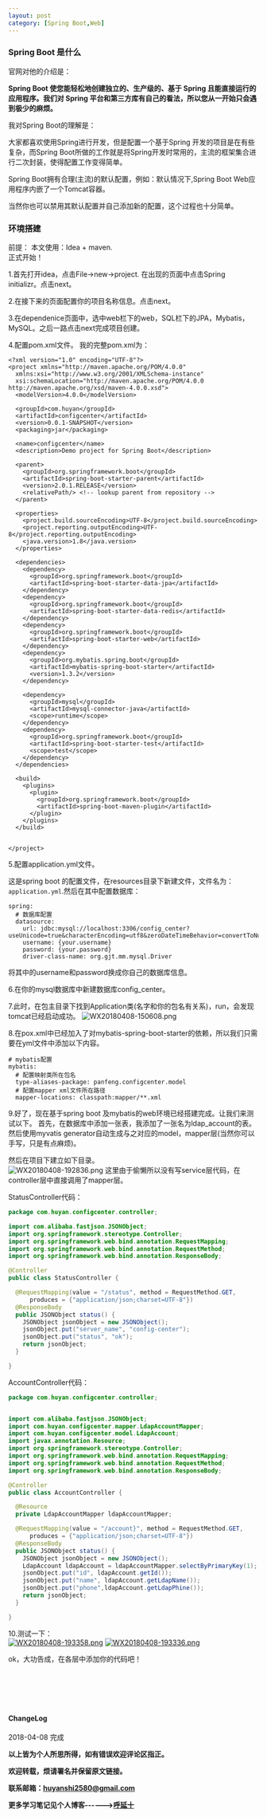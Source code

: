 ```yaml
---
layout: post
category: [Spring Boot,Web]
---
```

### Spring Boot 是什么
官网对他的介绍是：  

**Spring Boot 使您能轻松地创建独立的、生产级的、基于 Spring 且能直接运行的应用程序。我们对 Spring 平台和第三方库有自己的看法，所以您从一开始只会遇到极少的麻烦。**



我对Spring Boot的理解是：  

大家都喜欢使用Spring进行开发，但是配置一个基于Spring 开发的项目是在有些复杂，而Spring Boot所做的工作就是将Spring开发时常用的，主流的框架集合进行二次封装，使得配置工作变得简单。

Spring Boot拥有合理(主流)的默认配置，例如：默认情况下,Spring Boot Web应用程序内嵌了一个Tomcat容器。  

当然你也可以禁用其默认配置并自己添加新的配置，这个过程也十分简单。  

### 环境搭建
前提：
本文使用：Idea + maven.  
正式开始！

1.首先打开idea，点击File->new->project.
在出现的页面中点击Spring initializr。点击next。

2.在接下来的页面配置你的项目名称信息。点击next。

3.在dependenice页面中，选中web栏下的web，SQL栏下的JPA，Mybatis，MySQL。之后一路点击next完成项目创建。

4.配置pom.xml文件。
我的完整pom.xml为：

```
<?xml version="1.0" encoding="UTF-8"?>
<project xmlns="http://maven.apache.org/POM/4.0.0"
  xmlns:xsi="http://www.w3.org/2001/XMLSchema-instance"
  xsi:schemaLocation="http://maven.apache.org/POM/4.0.0 http://maven.apache.org/xsd/maven-4.0.0.xsd">
  <modelVersion>4.0.0</modelVersion>

  <groupId>com.huyan</groupId>
  <artifactId>configcenter</artifactId>
  <version>0.0.1-SNAPSHOT</version>
  <packaging>jar</packaging>

  <name>configcenter</name>
  <description>Demo project for Spring Boot</description>

  <parent>
    <groupId>org.springframework.boot</groupId>
    <artifactId>spring-boot-starter-parent</artifactId>
    <version>2.0.1.RELEASE</version>
    <relativePath/> <!-- lookup parent from repository -->
  </parent>

  <properties>
    <project.build.sourceEncoding>UTF-8</project.build.sourceEncoding>
    <project.reporting.outputEncoding>UTF-8</project.reporting.outputEncoding>
    <java.version>1.8</java.version>
  </properties>

  <dependencies>
    <dependency>
      <groupId>org.springframework.boot</groupId>
      <artifactId>spring-boot-starter-data-jpa</artifactId>
    </dependency>
    <dependency>
      <groupId>org.springframework.boot</groupId>
      <artifactId>spring-boot-starter-data-redis</artifactId>
    </dependency>
    <dependency>
      <groupId>org.springframework.boot</groupId>
      <artifactId>spring-boot-starter-web</artifactId>
    </dependency>
    <dependency>
      <groupId>org.mybatis.spring.boot</groupId>
      <artifactId>mybatis-spring-boot-starter</artifactId>
      <version>1.3.2</version>
    </dependency>

    <dependency>
      <groupId>mysql</groupId>
      <artifactId>mysql-connector-java</artifactId>
      <scope>runtime</scope>
    </dependency>
    <dependency>
      <groupId>org.springframework.boot</groupId>
      <artifactId>spring-boot-starter-test</artifactId>
      <scope>test</scope>
    </dependency>
  </dependencies>

  <build>
    <plugins>
      <plugin>
        <groupId>org.springframework.boot</groupId>
        <artifactId>spring-boot-maven-plugin</artifactId>
      </plugin>
    </plugins>
  </build>


</project>
```
5.配置application.yml文件。  

这是spring boot 的配置文件，在resources目录下新建文件，文件名为：```application.yml```.然后在其中配置数据库：
```
spring:
  # 数据库配置
  datasource:
    url: jdbc:mysql://localhost:3306/config_center?useUnicode=true&characterEncoding=utf8&zeroDateTimeBehavior=convertToNull&useSSL=false
    username: {your.username}
    password: {your.password}
    driver-class-name: org.gjt.mm.mysql.Driver
```
将其中的username和password换成你自己的数据库信息。  

6.在你的mysql数据库中新建数据库config_center。

7.此时，在包主目录下找到Application类(名字和你的包名有关系)，run，会发现tomcat已经启动成功。
![WX20180408-150608.png](https://i.loli.net/2018/04/08/5ac9bffa5f5c6.png)


8.在pox.xml中已经加入了对mybatis-spring-boot-starter的依赖，所以我们只需要在yml文件中添加以下内容。

```
# mybatis配置
mybatis:
  # 配置映射类所在包名
  type-aliases-package: panfeng.configcenter.model
  # 配置mapper xml文件所在路径
  mapper-locations: classpath:mapper/**.xml
```

9.好了，现在基于spring boot 及mybatis的web环境已经搭建完成。让我们来测试以下。
首先，在数据库中添加一张表，我添加了一张名为ldap_account的表。然后使用myvatis generator自动生成与之对应的model，mapper层(当然你可以手写，只是有点麻烦)。  

然后在项目下建立如下目录。  
![WX20180408-192836.png](https://i.loli.net/2018/04/08/5ac9fcffa1249.png)
这里由于偷懒所以没有写service层代码，在controller层中直接调用了mapper层。

StatusController代码：

```java
package com.huyan.configcenter.controller;

import com.alibaba.fastjson.JSONObject;
import org.springframework.stereotype.Controller;
import org.springframework.web.bind.annotation.RequestMapping;
import org.springframework.web.bind.annotation.RequestMethod;
import org.springframework.web.bind.annotation.ResponseBody;

@Controller
public class StatusController {

  @RequestMapping(value = "/status", method = RequestMethod.GET,
      produces = {"application/json;charset=UTF-8"})
  @ResponseBody
  public JSONObject status() {
    JSONObject jsonObject = new JSONObject();
    jsonObject.put("server_name", "config-center");
    jsonObject.put("status", "ok");
    return jsonObject;
  }

}

```

AccountController代码：  

```java
package com.huyan.configcenter.controller;


import com.alibaba.fastjson.JSONObject;
import com.huyan.configcenter.mapper.LdapAccountMapper;
import com.huyan.configcenter.model.LdapAccount;
import javax.annotation.Resource;
import org.springframework.stereotype.Controller;
import org.springframework.web.bind.annotation.RequestMapping;
import org.springframework.web.bind.annotation.RequestMethod;
import org.springframework.web.bind.annotation.ResponseBody;

@Controller
public class AccountController {

  @Resource
  private LdapAccountMapper ldapAccountMapper;

  @RequestMapping(value = "/account}", method = RequestMethod.GET,
      produces = {"application/json;charset=UTF-8"})
  @ResponseBody
  public JSONObject status() {
    JSONObject jsonObject = new JSONObject();
    LdapAccount ldapAccount = ldapAccountMapper.selectByPrimaryKey(1);
    jsonObject.put("id", ldapAccount.getId());
    jsonObject.put("name", ldapAccount.getLdapName());
    jsonObject.put("phone",ldapAccount.getLdapPhine());
    return jsonObject;
  }

}
```
10.测试一下：  
[![WX20180408-193358.png](https://i.loli.net/2018/04/08/5aca010815735.png)](https://i.loli.net/2018/04/08/5aca010815735.png)
[![WX20180408-193336.png](https://i.loli.net/2018/04/08/5aca0111e2928.png)](https://i.loli.net/2018/04/08/5aca0111e2928.png)

ok，大功告成，在各层中添加你的代码吧！

<br>
<br>
<br>
<br>
<h4>ChangeLog</h4>
2018-04-08      完成
<br>

**以上皆为个人所思所得，如有错误欢迎评论区指正。**

**欢迎转载，烦请署名并保留原文链接。**

**联系邮箱：huyanshi2580@gmail.com**

**更多学习笔记见个人博客------><a href="https://hublanker.github.io/blog/">呼延十</a>**

